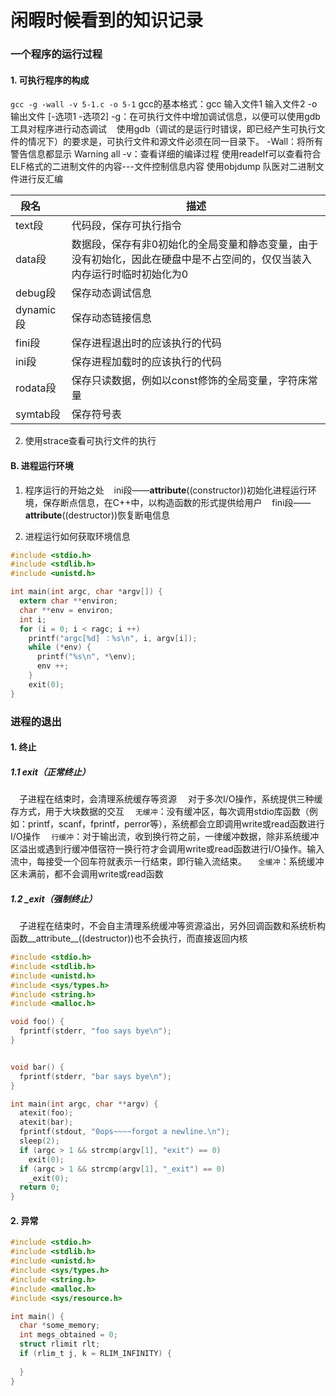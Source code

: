 # 闲暇时候看到的知识记录
### 一个程序的运行过程

#### 1. 可执行程序的构成

`gcc -g -wall -v 5-1.c -o 5-1`
gcc的基本格式：gcc 输入文件1 输入文件2 -o 输出文件 [-选项1 -选项2]
-g：在可执行文件中增加调试信息，以便可以使用gdb工具对程序进行动态调试
 &nbsp;&nbsp;&nbsp;使用gdb（调试的是运行时错误，即已经产生可执行文件的情况下）的要求是，可执行文件和源文件必须在同一目录下。
-Wall：将所有警告信息都显示 Warning all
-v：查看详细的编译过程
使用readeIf可以查看符合ELF格式的二进制文件的内容---文件控制信息内容
使用objdump 队医对二进制文件进行反汇编

| 段名 &nbsp;&nbsp;&nbsp;&nbsp;&nbsp;   | 描述                                                                                                                     |
| ------------------------------------- | ------------------------------------------------------------------------------------------------------------------------ |
| text段 &nbsp;&nbsp;&nbsp;&nbsp;&nbsp; | 代码段，保存可执行指令 &nbsp;&nbsp;&nbsp;&nbsp;&nbsp;                                                                    |
| data段 &nbsp;&nbsp;                   | 数据段，保存有非0初始化的全局变量和静态变量，由于没有初始化，因此在硬盘中是不占空间的，仅仅当装入内存运行时临时初始化为0 |
| debug段 &nbsp;                        | 保存动态调试信息                                                                                                         |
| dynamic段 &nbsp;                      | 保存动态链接信息                                                                                                         |
| fini段                                | 保存进程退出时的应该执行的代码                                                                                           |
| ini段                                 | 保存进程加载时的应该执行的代码                                                                                           |
| rodata段                              | 保存只读数据，例如以const修饰的全局变量，字符床常量                                                                      |
| symtab段                              | 保存符号表                                                                                                               |
2. 使用strace查看可执行文件的执行
#### B. 进程运行环境
1. 程序运行的开始之处
 &nbsp;&nbsp;&nbsp;ini段——__attribute__((constructor))初始化进程运行环境，保存断点信息，在C++中，以构造函数的形式提供给用户
 &nbsp;&nbsp;&nbsp;fini段——__attribute__((destructor))恢复断电信息

2. 进程运行如何获取环境信息
```c
#include <stdio.h>
#include <stdlib.h>
#include <unistd.h>

int main(int argc, char *argv[]) {
  extern char **environ;
  char **env = environ;
  int i;
  for (i = 0; i < ragc; i ++)
    printf("argc[%d] ：%s\n", i, argv[i]);
    while (*env) {
      printf("%s\n", *\env);
      env ++;
    }
    exit(0);
}
```

### 进程的退出
#### 1. 终止
##### 1.1 exit（正常终止）
&ensp;&ensp;子进程在结束时，会清理系统缓存等资源
&ensp;&ensp;对于多次I/O操作，系统提供三种缓存方式，用于大块数据的交互
&ensp;&ensp;`无缓冲`：没有缓冲区，每次调用stdio库函数（例如：printf，scanf，fprintf，perror等），系统都会立即调用write或read函数进行I/O操作
&ensp;&ensp;`行缓冲`：对于输出流，收到换行符之前，一律缓冲数据，除非系统缓冲区溢出或遇到行缓冲借宿符一换行符才会调用write或read函数进行I/O操作。输入流中，每接受一个回车符就表示一行结束，即行输入流结束。
&ensp;&ensp;`全缓冲`：系统缓冲区未满前，都不会调用write或read函数
##### 1.2 _exit（强制终止）
&ensp;&ensp;子进程在结束时，不会自主清理系统缓冲等资源溢出，另外回调函数和系统析构函数__attribute__((destructor))也不会执行，而直接返回内核
```c
#include <stdio.h>
#include <stdlib.h>
#include <unistd.h>
#include <sys/types.h>
#include <string.h>
#include <malloc.h>

void foo() {
  fprintf(stderr, "foo says bye\n");
}


void bar() {
  fprintf(stderr, "bar says bye\n");
}

int main(int argc, char **argv) {
  atexit(foo);
  atexit(bar);
  fprintf(stdout, "0ops~~~~forgot a newline.\n");
  sleep(2);
  if (argc > 1 && strcmp(argv[1], "exit") == 0)
    exit(0);
  if (argc > 1 && strcmp(argv[1], "_exit") == 0)
    _exit(0);
  return 0;
}
```
#### 2. 异常
```c
#include <stdio.h>
#include <stdlib.h>
#include <unistd.h>
#include <sys/types.h>
#include <string.h>
#include <malloc.h>
#include <sys/resource.h>

int main() {
  char *some_memory;
  int megs_obtained = 0;
  struct rlimit rlt;
  if (rlim_t j, k = RLIM_INFINITY) {
    
  }
}
```
&ensp;&ensp;





